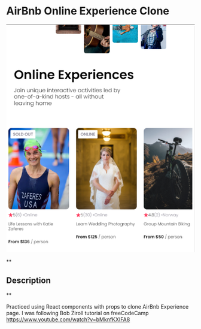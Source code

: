 # AirBnb Online Experience Clone

![Window of AirBnb Online Experience app](screenshot_1.png)

\*\*

## Description

\*\*

Practiced using React components with props to clone AirBnb Experience page. I was following Bob Ziroll tutorial on freeCodeCamp https://www.youtube.com/watch?v=bMknfKXIFA8
